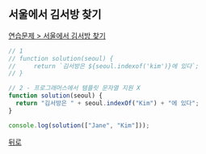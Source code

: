 ## 서울에서 김서방 찾기

[연습문제 > 서울에서 김서방 찾기](https://programmers.co.kr/learn/courses/30/lessons/12919)

```js
// 1
// function solution(seoul) {
//     return `김서방은 ${seoul.indexof('kim')}에 있다`;
// }

// 2 - 프로그래머스에서 템플릿 문자열 지원 X
function solution(seoul) {
  return "김서방은 " + seoul.indexOf("Kim") + "에 있다";
}

console.log(solution(["Jane", "Kim"]));
```

[뒤로](https://github.com/SeongYongLee/TIL/tree/main/Algorithm/Programmers)
